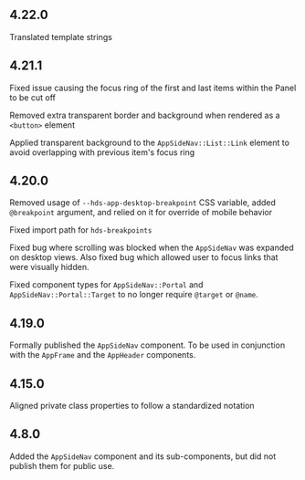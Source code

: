 ## 4.22.0

Translated template strings

## 4.21.1

Fixed issue causing the focus ring of the first and last items within the Panel to be cut off

Removed extra transparent border and background when rendered as a `<button>` element

Applied transparent background to the `AppSideNav::List::Link` element to avoid overlapping with previous item's focus ring

## 4.20.0

Removed usage of `--hds-app-desktop-breakpoint` CSS variable, added `@breakpoint` argument, and relied on it for override of mobile behavior

Fixed import path for `hds-breakpoints`

Fixed bug where scrolling was blocked when the `AppSideNav` was expanded on desktop views. Also fixed bug which allowed user to focus links that were visually hidden.

Fixed component types for `AppSideNav::Portal` and `AppSideNav::Portal::Target` to no longer require `@target` or `@name`.

## 4.19.0

Formally published the `AppSideNav` component. To be used in conjunction with the `AppFrame` and the `AppHeader` components.

## 4.15.0

Aligned private class properties to follow a standardized notation

## 4.8.0

Added the `AppSideNav` component and its sub-components, but did not publish them for public use.
